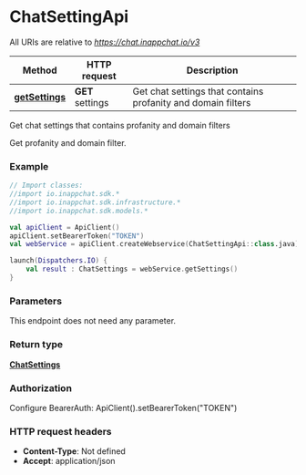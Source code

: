 # ChatSettingApi

All URIs are relative to *https://chat.inappchat.io/v3*

Method | HTTP request | Description
------------- | ------------- | -------------
[**getSettings**](ChatSettingApi.md#getSettings) | **GET** settings | Get chat settings that contains profanity and domain filters



Get chat settings that contains profanity and domain filters

Get profanity and domain filter.

### Example
```kotlin
// Import classes:
//import io.inappchat.sdk.*
//import io.inappchat.sdk.infrastructure.*
//import io.inappchat.sdk.models.*

val apiClient = ApiClient()
apiClient.setBearerToken("TOKEN")
val webService = apiClient.createWebservice(ChatSettingApi::class.java)

launch(Dispatchers.IO) {
    val result : ChatSettings = webService.getSettings()
}
```

### Parameters
This endpoint does not need any parameter.

### Return type

[**ChatSettings**](ChatSettings.md)

### Authorization


Configure BearerAuth:
    ApiClient().setBearerToken("TOKEN")

### HTTP request headers

 - **Content-Type**: Not defined
 - **Accept**: application/json

